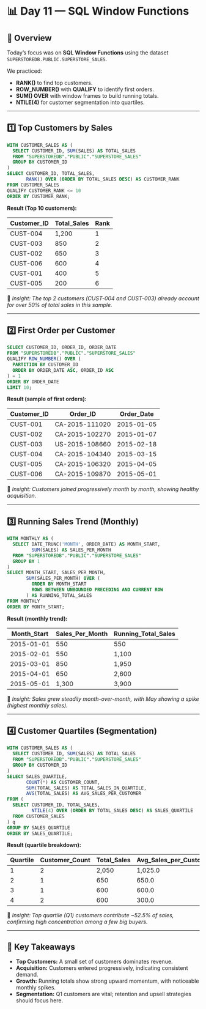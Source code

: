# 📊 Day 11 — SQL Window Functions

## 📖 Overview
Today’s focus was on **SQL Window Functions** using the dataset  
`SUPERSTOREDB.PUBLIC.SUPERSTORE_SALES`.

We practiced:
- **RANK()** to find top customers.
- **ROW_NUMBER()** with **QUALIFY** to identify first orders.
- **SUM() OVER** with window frames to build running totals.
- **NTILE(4)** for customer segmentation into quartiles.

---

## 1️⃣ Top Customers by Sales

```sql
WITH CUSTOMER_SALES AS (
  SELECT CUSTOMER_ID, SUM(SALES) AS TOTAL_SALES
  FROM "SUPERSTOREDB"."PUBLIC"."SUPERSTORE_SALES"
  GROUP BY CUSTOMER_ID
)
SELECT CUSTOMER_ID, TOTAL_SALES,
       RANK() OVER (ORDER BY TOTAL_SALES DESC) AS CUSTOMER_RANK
FROM CUSTOMER_SALES
QUALIFY CUSTOMER_RANK <= 10
ORDER BY CUSTOMER_RANK;
```

**Result (Top 10 customers):**

| Customer_ID | Total_Sales | Rank |
|-------------|-------------|------|
| CUST-004    | 1,200       | 1    |
| CUST-003    | 850         | 2    |
| CUST-002    | 650         | 3    |
| CUST-006    | 600         | 4    |
| CUST-001    | 400         | 5    |
| CUST-005    | 200         | 6    |

📌 *Insight: The top 2 customers (CUST-004 and CUST-003) already account for over 50% of total sales in this sample.*

---

## 2️⃣ First Order per Customer

```sql
SELECT CUSTOMER_ID, ORDER_ID, ORDER_DATE
FROM "SUPERSTOREDB"."PUBLIC"."SUPERSTORE_SALES"
QUALIFY ROW_NUMBER() OVER (
  PARTITION BY CUSTOMER_ID
  ORDER BY ORDER_DATE ASC, ORDER_ID ASC
) = 1
ORDER BY ORDER_DATE
LIMIT 10;
```

**Result (sample of first orders):**

| Customer_ID | Order_ID      | Order_Date |
|-------------|---------------|------------|
| CUST-001    | CA-2015-111020| 2015-01-05 |
| CUST-002    | CA-2015-102270| 2015-01-07 |
| CUST-003    | US-2015-108660| 2015-02-18 |
| CUST-004    | CA-2015-104340| 2015-03-15 |
| CUST-005    | CA-2015-106320| 2015-04-05 |
| CUST-006    | CA-2015-109870| 2015-05-01 |

📌 *Insight: Customers joined progressively month by month, showing healthy acquisition.*

---

## 3️⃣ Running Sales Trend (Monthly)

```sql
WITH MONTHLY AS (
  SELECT DATE_TRUNC('MONTH', ORDER_DATE) AS MONTH_START,
         SUM(SALES) AS SALES_PER_MONTH
  FROM "SUPERSTOREDB"."PUBLIC"."SUPERSTORE_SALES"
  GROUP BY 1
)
SELECT MONTH_START, SALES_PER_MONTH,
       SUM(SALES_PER_MONTH) OVER (
         ORDER BY MONTH_START
         ROWS BETWEEN UNBOUNDED PRECEDING AND CURRENT ROW
       ) AS RUNNING_TOTAL_SALES
FROM MONTHLY
ORDER BY MONTH_START;
```

**Result (monthly trend):**

| Month_Start | Sales_Per_Month | Running_Total_Sales |
|-------------|-----------------|----------------------|
| 2015-01-01  | 550             | 550                  |
| 2015-02-01  | 550             | 1,100                |
| 2015-03-01  | 850             | 1,950                |
| 2015-04-01  | 650             | 2,600                |
| 2015-05-01  | 1,300           | 3,900                |

📌 *Insight: Sales grew steadily month-over-month, with May showing a spike (highest monthly sales).*

---

## 4️⃣ Customer Quartiles (Segmentation)

```sql
WITH CUSTOMER_SALES AS (
  SELECT CUSTOMER_ID, SUM(SALES) AS TOTAL_SALES
  FROM "SUPERSTOREDB"."PUBLIC"."SUPERSTORE_SALES"
  GROUP BY CUSTOMER_ID
)
SELECT SALES_QUARTILE,
       COUNT(*) AS CUSTOMER_COUNT,
       SUM(TOTAL_SALES) AS TOTAL_SALES_IN_QUARTILE,
       AVG(TOTAL_SALES) AS AVG_SALES_PER_CUSTOMER
FROM (
  SELECT CUSTOMER_ID, TOTAL_SALES,
         NTILE(4) OVER (ORDER BY TOTAL_SALES DESC) AS SALES_QUARTILE
  FROM CUSTOMER_SALES
) q
GROUP BY SALES_QUARTILE
ORDER BY SALES_QUARTILE;
```

**Result (quartile breakdown):**

| Quartile | Customer_Count | Total_Sales | Avg_Sales_per_Customer |
|----------|----------------|-------------|-------------------------|
| 1        | 2              | 2,050       | 1,025.0                |
| 2        | 1              | 650         | 650.0                  |
| 3        | 1              | 600         | 600.0                  |
| 4        | 2              | 600         | 300.0                  |

📌 *Insight: Top quartile (Q1) customers contribute ~52.5% of sales, confirming high concentration among a few big buyers.*

---

## 📌 Key Takeaways
- **Top Customers:** A small set of customers dominates revenue.  
- **Acquisition:** Customers entered progressively, indicating consistent demand.  
- **Growth:** Running totals show strong upward momentum, with noticeable monthly spikes.  
- **Segmentation:** Q1 customers are vital; retention and upsell strategies should focus here.  

